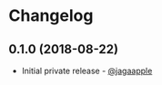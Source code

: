 <!-- ======================================================================================================================= -->
<!-- CHANGELOG                                                                                                               -->
<!-- ======================================================================================================================= -->
# Changelog
## 0.1.0 (2018-08-22)
- Initial private release - [@jagaapple](https://github.com/jagaapple)
